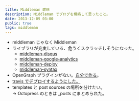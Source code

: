 ```yaml
---
title: Middleman 雑感
description: Middleman でブログを構築して思ったこと。
date: 2013-12-09 03:00
public: true
tags: middleman
---
```


* middleman じゃなく Middleman
* ライブラリが充実している、危うくスクラッチしそうになった。
	* [middleman-disqus](https://github.com/simonrice/middleman-disqus)
	* [middleman-google-analytics](https://github.com/MrJoy/middleman-google-analytics)
	* [middleman-deploy](https://github.com/tvaughan/middleman-deploy)
	* [middleman-syntax](https://github.com/middleman/middleman-syntax)
* OpenGraph プラグインがない。[自分で作る](http://ja.ngs.io/2013/12/09/middleman-opengraph/)。
* [travis でデプロイするようにした。](http://ja.ngs.io/2013/12/09/middleman-memorandum/)
* templates と post sources の場所を分けたい。  
  -> Octopress のときは _posts にまとめられた。

